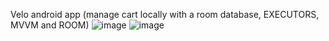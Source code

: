 Velo android app (manage cart locally with a room database, EXECUTORS, MVVM and ROOM)
![image](https://github.com/nika19du/AndroidShopVelo/assets/59253452/4b409b65-3036-4c58-8a71-5ed9e7e76b40)
![image](https://github.com/nika19du/AndroidShopVelo/assets/59253452/75756879-5460-48e9-9e16-f3741024bbe0)
